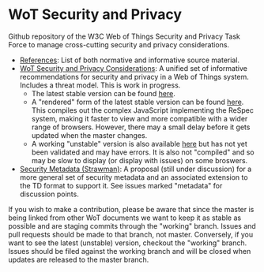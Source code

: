 # WoT Security and Privacy
Github repository of the W3C Web of Things Security and Privacy Task Force to manage cross-cutting security and privacy considerations.

* [References](wot-security-references.md): List of both normative and informative source material.
* [WoT Security and Privacy Considerations](index.html): A unified set of informative recommendations for security and privacy in a Web of Things system.  Includes a threat model. This is work in progress.
    * The latest stable version can be found [here](https://rawgit.com/w3c/wot-security/master/index.html).
    * A "rendered" form of the latest stable version can be found [here](https://w3c.github.io/wot-security/).  This compiles out the complex JavaScript implementing the ReSpec system, making it faster to view and more compatible with a wider range of browsers.  However, there may a small delay before it gets updated when the master changes.
    * A working "unstable" version is also available [here](https://rawgit.com/w3c/wot-security/working/index.html) but has not yet been validated and may have errors. It is also not "compiled" and so may be slow to display (or display with issues) on some broswers.
* [Security Metadata (Strawman)](wot-security-metadata.md): A proposal (still under discussion) for a more general set of security metadata and an associated extension to the TD format to support it.   See issues marked "metadata" for discussion points.

If you wish to make a contribution,
please be aware that since the master is being linked from other WoT documents
we want to keep it as stable as possible and are staging commits through
the "working" branch.
Issues and pull requests should be made to that branch, not master.
Conversely, if you want to see the latest (unstable) version,
checkout the "working" branch.
Issues should be filed against the working branch and will be closed when
updates are released to the master branch.

